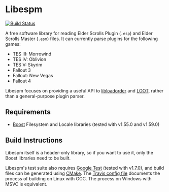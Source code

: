 Libespm
=======

[![Build Status](https://travis-ci.org/WrinklyNinja/libespm.svg?branch=master)](https://travis-ci.org/WrinklyNinja/libespm)

A free software library for reading Elder Scrolls Plugin (`.esp`) and Elder Scrolls Master (`.esm`) files. It can currently parse plugins for the following games:

* TES III: Morrowind
* TES IV: Oblivion
* TES V: Skyrim
* Fallout 3
* Fallout: New Vegas
* Fallout 4

Libespm focuses on providing a useful API to [libloadorder](https://github.com/WrinklyNinja/libloadorder) and [LOOT](https://github.com/loot/loot), rather than a general-purpose plugin parser.

## Requirements

* [Boost](http://www.boost.org) Filesystem and Locale libraries (tested with v1.55.0 and v1.59.0)

## Build Instructions

Libespm itself is a header-only library, so if you want to use it, only the Boost libraries need to be built.

Libespm's test suite also requires [Google Test](https://github.com/google/googletest) (tested with v1.7.0), and build files can be generated using [CMake](http://cmake.org). The [Travis config file](.travis.yml) documents the process of building on Linux with GCC. The process on Windows with MSVC is equivalent.
